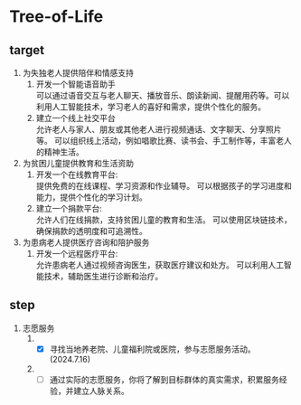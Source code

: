 # Tree-of-Life

## target
1. 为失独老人提供陪伴和情感支持  
    1.  开发一个智能语音助手  
    可以通过语音交互与老人聊天、播放音乐、朗读新闻、提醒用药等。可以利用人工智能技术，学习老人的喜好和需求，提供个性化的服务。
    2.  建立一个线上社交平台  
    允许老人与家人、朋友或其他老人进行视频通话、文字聊天、分享照片等。
    可以组织线上活动，例如唱歌比赛、读书会、手工制作等，丰富老人的精神生活。
2. 为贫困儿童提供教育和生活资助
    1.  开发一个在线教育平台:  
    提供免费的在线课程、学习资源和作业辅导。
    可以根据孩子的学习进度和能力，提供个性化的学习计划。  
    2.  建立一个捐款平台:  
    允许人们在线捐款，支持贫困儿童的教育和生活。
    可以使用区块链技术，确保捐款的透明度和可追溯性。
3. 为患病老人提供医疗咨询和陪护服务  
    1. 开发一个远程医疗平台:  
    允许患病老人通过视频咨询医生，获取医疗建议和处方。
    可以利用人工智能技术，辅助医生进行诊断和治疗。
## step
1. 志愿服务 
    1. - [X] 寻找当地养老院、儿童福利院或医院，参与志愿服务活动。 (2024.7.16) 
    2. - [ ] 通过实际的志愿服务，你将了解到目标群体的真实需求，积累服务经验，并建立人脉关系。
